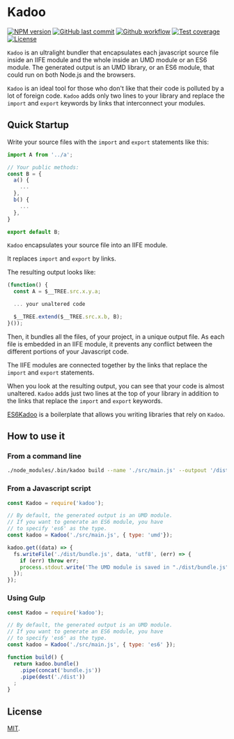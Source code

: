 # Kadoo

[![NPM version][npm-image]][npm-url]
[![GitHub last commit][commit-image]][commit-url]
[![Github workflow][ci-image]][ci-url]
[![Test coverage][coveralls-image]][coveralls-url]
[![License][license-image]](LICENSE.md)

`Kadoo` is an ultralight bundler that encapsulates each javascript source file inside an IIFE module and the whole inside an UMD module or an ES6 module. The generated output is an UMD library, or an ES6 module, that could run on both Node.js and the browsers.

`Kadoo` is an ideal tool for those who don't like that their code is polluted by a lot of foreign code. `Kadoo` adds only two lines to your library and replace the `import` and `export` keywords by links that interconnect your modules.



## Quick Startup

Write your source files with the `import` and `export` statements like this:

```javascript
import A from '../a';

// Your public methods:
const B = {
  a() {
    ...
  },
  b() {
    ...
  },
}

export default B;
```

`Kadoo` encapsulates your source file into an IIFE module.

It replaces `import` and `export` by links.

The resulting output looks like:

```javascript
(function() {
  const A = $__TREE.src.x.y.a;

  ... your unaltered code

  $__TREE.extend($__TREE.src.x.b, B);
}());
```

Then, it bundles all the files, of your project, in a unique output file. As each file is embedded in an IIFE module, it prevents any conflict between the different portions of your Javascript code.

The IIFE modules are connected together by the links that replace the `import` and `export` statements.

When you look at the resulting output, you can see that your code is almost unaltered. `Kadoo` adds just two lines at the top of your library in addition to the links that replace the `import` and `export` keywords.

[ES6Kadoo](https://www.npmjs.com/package/@mobilabs/es6kadoo) is a boilerplate that allows you writing libraries that rely on `Kadoo`.


## How to use it

### From a command line

```bash
./node_modules/.bin/kadoo build --name './src/main.js' --outpout '/dist/bundle.js' --type 'umd'
```

### From a Javascript script

```javascript
const Kadoo = require('kadoo');

// By default, the generated output is an UMD module.
// If you want to generate an ES6 module, you have
// to specify 'es6' as the type.
const kadoo = Kadoo('./src/main.js', { type: 'umd'});

kadoo.get((data) => {
  fs.writeFile('./dist/bundle.js', data, 'utf8', (err) => {
    if (err) throw err;
    process.stdout.write('The UMD module is saved in "./dist/bundle.js"\n');
  });
});
```

### Using Gulp

```javascript
const Kadoo = require('kadoo');

// By default, the generated output is an UMD module.
// If you want to generate an ES6 module, you have
// to specify 'es6' as the type.
const kadoo = Kadoo('./src/main.js', { type: 'es6' });

function build() {
  return kadoo.bundle()
    .pipe(concat('bundle.js'))
    .pipe(dest('./dist'))
  ;
}
```

## License

[MIT](LICENSE.md).

<!--- URls -->

[npm-image]: https://img.shields.io/npm/v/kadoo.svg?logo=npm&logoColor=fff&label=NPM+package
[release-image]: https://img.shields.io/github/release/jclo/kadoo.svg?include_prereleases
[commit-image]: https://img.shields.io/github/last-commit/jclo/kadoo.svg?logo=github
[ci-image]: https://github.com/jclo/es6lib/actions/workflows/ci.yml/badge.svg
[coveralls-image]: https://img.shields.io/coveralls/jclo/kadoo/master.svg?&logo=coveralls
[npm-bundle-size-image]: https://img.shields.io/bundlephobia/minzip/@mobilabs/kadoo.svg
[license-image]: https://img.shields.io/npm/l/kadoo.svg

[npm-url]: https://www.npmjs.com/package/kadoo
[release-url]: https://github.com/jclo/kadoo/tags
[commit-url]: https://github.com/jclo/kadoo/commits/master
[ci-url]: https://github.com/jclo/es6lib/actions/workflows/ci.yml
[coveralls-url]: https://coveralls.io/github/jclo/kadoo?branch=master
[license-url]: http://opensource.org/licenses/MIT
[npm-bundle-size-url]: https://img.shields.io/bundlephobia/minzip/kadoo
